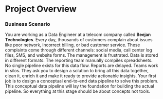 # Project Overview
### Business Scenario


You are working as a Data Engineer at a telecom company
called **Beejan Technologies**. Every day, thousands of
customers complain about issues like poor network, incorrect
billing, or bad customer service. These complaints come
through different channels: social media, call center log files,
SMS, and website forms.
The management is frustrated. Data is stored in different
formats. The reporting team manually compiles spreadsheets.
No single pipeline exists for this data flow. Reports are
delayed. Teams work in silos.
They ask you to design a solution to bring all this data
together, clean it, enrich it and make it ready to provide
actionable insights.
Your first job is to design a conceptual end-to-end data
pipeline to solve this problem.
This conceptual data pipeline will lay the foundation for
building the actual pipeline. So everything at this stage
should be about concepts not tools.